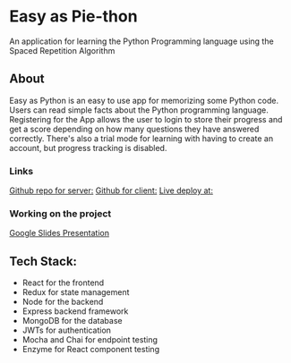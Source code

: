 # Easy as Pie-thon

An application for learning the Python Programming language using the Spaced Repetition Algorithm

## About

Easy as Python is an easy to use app for memorizing some Python code. Users can read simple facts about the Python programming language. Registering for the App allows the user to login to store their progress and get a score depending on how many questions they have answered correctly. There's also a trial mode for learning with having to create an account, but progress tracking is disabled.

### Links

[Github repo for server:](https://github.com/thinkful-ei26/Spaced-Repetition-Bryan-James-server)
[Github for client:](https://github.com/thinkful-ei26/Spaced-Repetition-Bryan-James-Client)
[Live deploy at:](https://bryan-james-learn-python.herokuapp.com/)

### Working on the project

[Google Slides Presentation](https://docs.google.com/presentation/d/1-WYmMLNoTNFcqtBMfmgNPKyMWELFLX6VWyKyfhiedBU/edit?usp=sharing)

## Tech Stack:

-   React for the frontend
-   Redux for state management
-   Node for the backend
-   Express backend framework
-   MongoDB for the database
-   JWTs for authentication
-   Mocha and Chai for endpoint testing
-   Enzyme for React component testing
